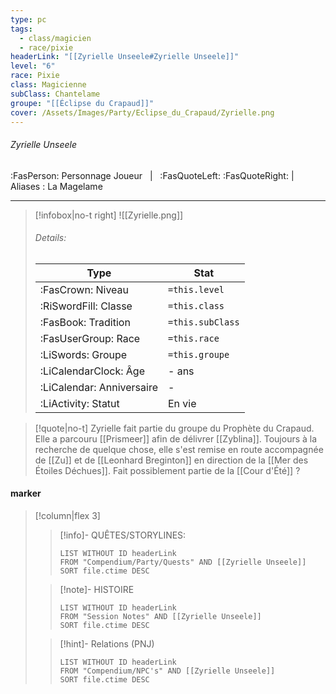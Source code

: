 ```yaml
---
type: pc
tags:
  - class/magicien
  - race/pixie
headerLink: "[[Zyrielle Unseele#Zyrielle Unseele]]"
level: "6"
race: Pixie
class: Magicienne
subClass: Chantelame
groupe: "[[Éclipse du Crapaud]]"
cover: /Assets/Images/Party/Eclipse_du_Crapaud/Zyrielle.png
---
```


###### Zyrielle Unseele
:FasPerson: Personnage Joueur &nbsp; | &nbsp; :FasQuoteLeft:  :FasQuoteRight: | Aliases :  La Magelame
___
> [!infobox|no-t right]
>![[Zyrielle.png]]
> ###### Details:
> | Type | Stat |
> | ---- | ---- |
> | :FasCrown: Niveau   | `=this.level` |
> | :RiSwordFill: Classe |  `=this.class`|
> | :FasBook: Tradition |  `=this.subClass`|
> |  :FasUserGroup: Race |  `=this.race`|
> |  :LiSwords: Groupe |  `=this.groupe`|
> |  :LiCalendarClock: Âge | - ans |
> |  :LiCalendar: Anniversaire | - |
> | :LiActivity: Statut | En vie |

> [!quote|no-t]
> Zyrielle fait partie du groupe du Prophète du Crapaud. Elle a parcouru [[Prismeer]] afin de délivrer [[Zyblina]]. Toujours à la recherche de quelque chose, elle s'est remise en route accompagnée de [[Zu]] et de [[Leonhard Breginton]] en direction de la [[Mer des Étoiles Déchues]].
> Fait possiblement partie de la [[Cour d'Été]] ?
 
#### marker
> [!column|flex 3]
>> [!info]- QUÊTES/STORYLINES:
>>```dataview
>>LIST WITHOUT ID headerLink
>>FROM "Compendium/Party/Quests" AND [[Zyrielle Unseele]]
>>SORT file.ctime DESC
>
>>[!note]- HISTOIRE
>>```dataview
>>LIST WITHOUT ID headerLink
>>FROM "Session Notes" AND [[Zyrielle Unseele]]
>>SORT file.ctime DESC
>
>>[!hint]- Relations (PNJ)
>>```dataview
>>LIST WITHOUT ID headerLink
>>FROM "Compendium/NPC's" AND [[Zyrielle Unseele]]
>>SORT file.ctime DESC

